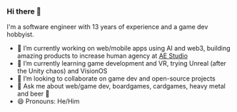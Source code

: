 ### Hi there 👋

I'm a software engineer with 13 years of experience and a game dev hobbyist.

- 🔭 I’m currently working on web/mobile apps using AI and web3, building amazing products to increase human agency at [AE Studio](https://ae.studio/)
- 🌱 I’m currently learning game development and VR, trying Unreal (after the Unity chaos) and VisionOS
- 👯 I’m looking to collaborate on game dev and open-source projects
- 💬 Ask me about web/game dev, boardgames, cardgames, heavy metal and beer 🍺
- 😄 Pronouns: He/Him

<!--
**RuanAzevedo/RuanAzevedo** is a ✨ _special_ ✨ repository because its `README.md` (this file) appears on your GitHub profile.

Here are some ideas to get you started:

- 🔭 I’m currently working on ...
- 🌱 I’m currently learning ...
- 👯 I’m looking to collaborate on ...
- 🤔 I’m looking for help with ...
- 💬 Ask me about ...
- 📫 How to reach me: ...
- 😄 Pronouns: ...
- ⚡ Fun fact: ...
-->
